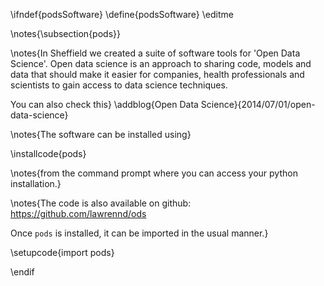 \ifndef{podsSoftware}
\define{podsSoftware}
\editme

\notes{\subsection{pods}}


\notes{In Sheffield we created a suite of software tools
for 'Open Data Science'. Open data science is an approach to sharing code,
models and data that should make it easier for companies, health professionals
and scientists to gain access to data science techniques. 

You can also check this} \addblog{Open Data Science}{2014/07/01/open-data-science}

\notes{The software can be installed using}

\installcode{pods}

\notes{from the command prompt where you can access your python installation.}

\notes{The code is also available on github: <https://github.com/lawrennd/ods>

Once ``pods`` is installed, it can be imported in the usual manner.}

\setupcode{import pods}

\endif
